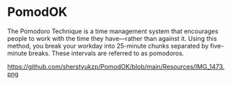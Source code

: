 # PomodOK
The Pomodoro Technique is a time management system that encourages people to work with the time they have—rather than against it. Using this method, you break your workday into 25-minute chunks separated by five-minute breaks. These intervals are referred to as pomodoros.

https://github.com/sherstyukzp/PomodOK/blob/main/Resources/IMG_1473.png
